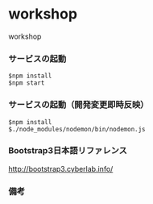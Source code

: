 # workshop
workshop

### サービスの起動
```
$npm install
$npm start
```

### サービスの起動（開発変更即時反映）
```
$npm install
$./node_modules/nodemon/bin/nodemon.js
```

### Bootstrap3日本語リファレンス
http://bootstrap3.cyberlab.info/

### 備考
